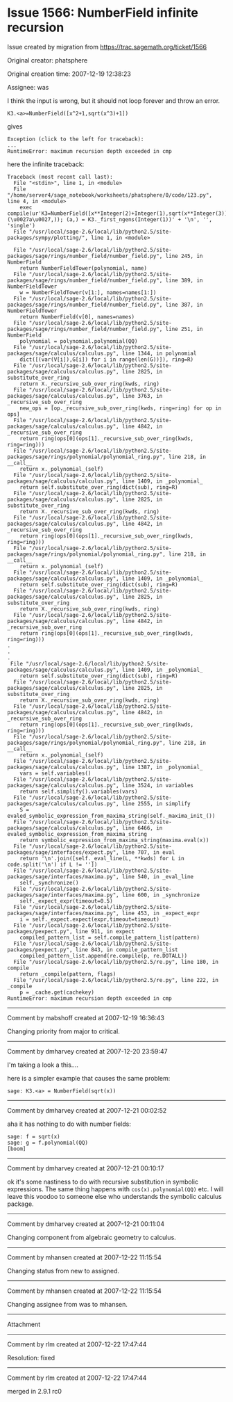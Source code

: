 # Issue 1566: NumberField infinite recursion

Issue created by migration from https://trac.sagemath.org/ticket/1566

Original creator: phatsphere

Original creation time: 2007-12-19 12:38:23

Assignee: was

I think the input is wrong, but it should not loop forever and throw an error.



```
K3.<a>=NumberField([x^2+1,sqrt(x^3)+1])
```



gives 


```
Exception (click to the left for traceback):
...
RuntimeError: maximum recursion depth exceeded in cmp
```



here the infinite traceback:

```
Traceback (most recent call last):
  File "<stdin>", line 1, in <module>
  File "/home/server4/sage_notebook/worksheets/phatsphere/0/code/123.py", line 4, in <module>
    exec compile(ur'K3=NumberField([x**Integer(2)+Integer(1),sqrt(x**Integer(3))+Integer(1)],names=(\u0027a\u0027,)); (a,) = K3._first_ngens(Integer(1))' + '\n', '', 'single')
  File "/usr/local/sage-2.6/local/lib/python2.5/site-packages/sympy/plotting/", line 1, in <module>
    
  File "/usr/local/sage-2.6/local/lib/python2.5/site-packages/sage/rings/number_field/number_field.py", line 245, in NumberField
    return NumberFieldTower(polynomial, name)
  File "/usr/local/sage-2.6/local/lib/python2.5/site-packages/sage/rings/number_field/number_field.py", line 389, in NumberFieldTower
    w = NumberFieldTower(v[1:], names=names[1:])
  File "/usr/local/sage-2.6/local/lib/python2.5/site-packages/sage/rings/number_field/number_field.py", line 387, in NumberFieldTower
    return NumberField(v[0], names=names)
  File "/usr/local/sage-2.6/local/lib/python2.5/site-packages/sage/rings/number_field/number_field.py", line 251, in NumberField
    polynomial = polynomial.polynomial(QQ)
  File "/usr/local/sage-2.6/local/lib/python2.5/site-packages/sage/calculus/calculus.py", line 1344, in polynomial
    dict([(var(V[i]),G[i]) for i in range(len(G))]), ring=R)
  File "/usr/local/sage-2.6/local/lib/python2.5/site-packages/sage/calculus/calculus.py", line 2825, in substitute_over_ring
    return X._recursive_sub_over_ring(kwds, ring)
  File "/usr/local/sage-2.6/local/lib/python2.5/site-packages/sage/calculus/calculus.py", line 3763, in _recursive_sub_over_ring
    new_ops = [op._recursive_sub_over_ring(kwds, ring=ring) for op in ops]
  File "/usr/local/sage-2.6/local/lib/python2.5/site-packages/sage/calculus/calculus.py", line 4842, in _recursive_sub_over_ring
    return ring(ops[0](ops[1]._recursive_sub_over_ring(kwds, ring=ring)))
  File "/usr/local/sage-2.6/local/lib/python2.5/site-packages/sage/rings/polynomial/polynomial_ring.py", line 218, in __call__
    return x._polynomial_(self)        
  File "/usr/local/sage-2.6/local/lib/python2.5/site-packages/sage/calculus/calculus.py", line 1409, in _polynomial_
    return self.substitute_over_ring(dict(sub), ring=R)
  File "/usr/local/sage-2.6/local/lib/python2.5/site-packages/sage/calculus/calculus.py", line 2825, in substitute_over_ring
    return X._recursive_sub_over_ring(kwds, ring)
  File "/usr/local/sage-2.6/local/lib/python2.5/site-packages/sage/calculus/calculus.py", line 4842, in _recursive_sub_over_ring
    return ring(ops[0](ops[1]._recursive_sub_over_ring(kwds, ring=ring)))
  File "/usr/local/sage-2.6/local/lib/python2.5/site-packages/sage/rings/polynomial/polynomial_ring.py", line 218, in __call__
    return x._polynomial_(self)        
  File "/usr/local/sage-2.6/local/lib/python2.5/site-packages/sage/calculus/calculus.py", line 1409, in _polynomial_
    return self.substitute_over_ring(dict(sub), ring=R)
  File "/usr/local/sage-2.6/local/lib/python2.5/site-packages/sage/calculus/calculus.py", line 2825, in substitute_over_ring
    return X._recursive_sub_over_ring(kwds, ring)
  File "/usr/local/sage-2.6/local/lib/python2.5/site-packages/sage/calculus/calculus.py", line 4842, in _recursive_sub_over_ring
    return ring(ops[0](ops[1]._recursive_sub_over_ring(kwds, ring=ring)))
.
.
.
 File "/usr/local/sage-2.6/local/lib/python2.5/site-packages/sage/calculus/calculus.py", line 1409, in _polynomial_
    return self.substitute_over_ring(dict(sub), ring=R)
  File "/usr/local/sage-2.6/local/lib/python2.5/site-packages/sage/calculus/calculus.py", line 2825, in substitute_over_ring
    return X._recursive_sub_over_ring(kwds, ring)
  File "/usr/local/sage-2.6/local/lib/python2.5/site-packages/sage/calculus/calculus.py", line 4842, in _recursive_sub_over_ring
    return ring(ops[0](ops[1]._recursive_sub_over_ring(kwds, ring=ring)))
  File "/usr/local/sage-2.6/local/lib/python2.5/site-packages/sage/rings/polynomial/polynomial_ring.py", line 218, in __call__
    return x._polynomial_(self)        
  File "/usr/local/sage-2.6/local/lib/python2.5/site-packages/sage/calculus/calculus.py", line 1387, in _polynomial_
    vars = self.variables()
  File "/usr/local/sage-2.6/local/lib/python2.5/site-packages/sage/calculus/calculus.py", line 3524, in variables
    return self.simplify().variables(vars)
  File "/usr/local/sage-2.6/local/lib/python2.5/site-packages/sage/calculus/calculus.py", line 2555, in simplify
    S = evaled_symbolic_expression_from_maxima_string(self._maxima_init_())
  File "/usr/local/sage-2.6/local/lib/python2.5/site-packages/sage/calculus/calculus.py", line 6466, in evaled_symbolic_expression_from_maxima_string
    return symbolic_expression_from_maxima_string(maxima.eval(x))
  File "/usr/local/sage-2.6/local/lib/python2.5/site-packages/sage/interfaces/expect.py", line 707, in eval
    return '\n'.join([self._eval_line(L, **kwds) for L in code.split('\n') if L != ''])
  File "/usr/local/sage-2.6/local/lib/python2.5/site-packages/sage/interfaces/maxima.py", line 540, in _eval_line
    self._synchronize()
  File "/usr/local/sage-2.6/local/lib/python2.5/site-packages/sage/interfaces/maxima.py", line 600, in _synchronize
    self._expect_expr(timeout=0.5)
  File "/usr/local/sage-2.6/local/lib/python2.5/site-packages/sage/interfaces/maxima.py", line 453, in _expect_expr
    i = self._expect.expect(expr,timeout=timeout)
  File "/usr/local/sage-2.6/local/lib/python2.5/site-packages/pexpect.py", line 911, in expect
    compiled_pattern_list = self.compile_pattern_list(pattern)
  File "/usr/local/sage-2.6/local/lib/python2.5/site-packages/pexpect.py", line 843, in compile_pattern_list
    compiled_pattern_list.append(re.compile(p, re.DOTALL))
  File "/usr/local/sage-2.6/local/lib/python2.5/re.py", line 180, in compile
    return _compile(pattern, flags)
  File "/usr/local/sage-2.6/local/lib/python2.5/re.py", line 222, in _compile
    p = _cache.get(cachekey)
RuntimeError: maximum recursion depth exceeded in cmp
```



---

Comment by mabshoff created at 2007-12-19 16:36:43

Changing priority from major to critical.


---

Comment by dmharvey created at 2007-12-20 23:59:47

I'm taking a look a this....

here is a simpler example that causes the same problem:


```
sage: K3.<a> = NumberField(sqrt(x))
```



---

Comment by dmharvey created at 2007-12-21 00:02:52

aha it has nothing to do with number fields:


```
sage: f = sqrt(x)
sage: g = f.polynomial(QQ)
[boom]
```



---

Comment by dmharvey created at 2007-12-21 00:10:17

ok it's some nastiness to do with recursive substitution in symbolic expressions. The same thing happens with `cos(x).polynomial(QQ)` etc. I will leave this voodoo to someone else who understands the symbolic calculus package.


---

Comment by dmharvey created at 2007-12-21 00:11:04

Changing component from algebraic geometry to calculus.


---

Comment by mhansen created at 2007-12-22 11:15:54

Changing status from new to assigned.


---

Comment by mhansen created at 2007-12-22 11:15:54

Changing assignee from was to mhansen.


---

Attachment


---

Comment by rlm created at 2007-12-22 17:47:44

Resolution: fixed


---

Comment by rlm created at 2007-12-22 17:47:44

merged in 2.9.1 rc0
